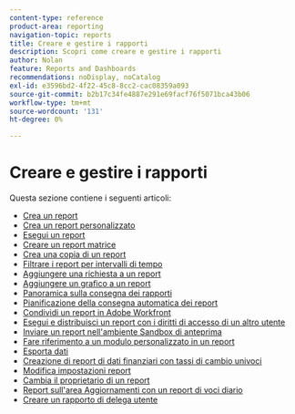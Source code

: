 ```yaml
---
content-type: reference
product-area: reporting
navigation-topic: reports
title: Creare e gestire i rapporti
description: Scopri come creare e gestire i rapporti
author: Nolan
feature: Reports and Dashboards
recommendations: noDisplay, noCatalog
exl-id: e3596bd2-4f22-45c8-8cc2-cac08359a093
source-git-commit: b2b17c34fe4887e291e69facf76f5071bca43b06
workflow-type: tm+mt
source-wordcount: '131'
ht-degree: 0%

---
```


# Creare e gestire i rapporti

<!-- Audited: 11/2024 -->

Questa sezione contiene i seguenti articoli:

* [Crea un report](../../../reports-and-dashboards/reports/creating-and-managing-reports/create-report.md)
* [Crea un report personalizzato](../../../reports-and-dashboards/reports/creating-and-managing-reports/create-custom-report.md)
* [Esegui un report](../../../reports-and-dashboards/reports/creating-and-managing-reports/run-report.md)
* [Creare un report matrice](../../../reports-and-dashboards/reports/creating-and-managing-reports/create-matrix-report.md)
* [Crea una copia di un report](../../../reports-and-dashboards/reports/creating-and-managing-reports/create-copy-report.md)
* [Filtrare i report per intervalli di tempo](/help/quicksilver/reports-and-dashboards/reports/creating-and-managing-reports/filter-reports-time-frames.md)
* [Aggiungere una richiesta a un report](../../../reports-and-dashboards/reports/creating-and-managing-reports/add-prompt-report.md)
* [Aggiungere un grafico a un report](../../../reports-and-dashboards/reports/creating-and-managing-reports/add-chart-report.md)
* [Panoramica sulla consegna dei rapporti](../../../reports-and-dashboards/reports/creating-and-managing-reports/set-up-report-deliveries.md)
* [Pianificazione della consegna automatica dei report](../../../reports-and-dashboards/reports/creating-and-managing-reports/set-up-automatic-report-delivery.md)
* [Condividi un report in Adobe Workfront](../../../reports-and-dashboards/reports/creating-and-managing-reports/share-report.md)
* [Esegui e distribuisci un report con i diritti di accesso di un altro utente](../../../reports-and-dashboards/reports/creating-and-managing-reports/run-deliver-report-access-rights-another-user.md)
* [Inviare un report nell&#39;ambiente Sandbox di anteprima](../../../reports-and-dashboards/reports/creating-and-managing-reports/send-report-preview-sandbox-environment.md)
* [Fare riferimento a un modulo personalizzato in un report](../../../reports-and-dashboards/reports/creating-and-managing-reports/reference-custom-form-report.md)
* [Esporta dati](../../../reports-and-dashboards/reports/creating-and-managing-reports/export-data.md)
* [Creazione di report di dati finanziari con tassi di cambio univoci](../../../reports-and-dashboards/reports/creating-and-managing-reports/create-financial-data-reports-unique-exchange-rates.md)
* [Modifica impostazioni report](../../../reports-and-dashboards/reports/creating-and-managing-reports/edit-report-settings.md)
* [Cambia il proprietario di un report](../../../reports-and-dashboards/reports/creating-and-managing-reports/change-owner-report.md)
* [Report sull&#39;area Aggiornamenti con un report di voci diario](../../../reports-and-dashboards/reports/creating-and-managing-reports/create-journal-entry-report.md)
* [Creare un rapporto di delega utente](../../../reports-and-dashboards/reports/creating-and-managing-reports/create-user-delegation-report.md)

<!--outdated: For in-depth training on reports, see [Basic Report Creation Program for the new Workfront experience](https://one.workfront.com/s/basic-report-creation-program).-->
